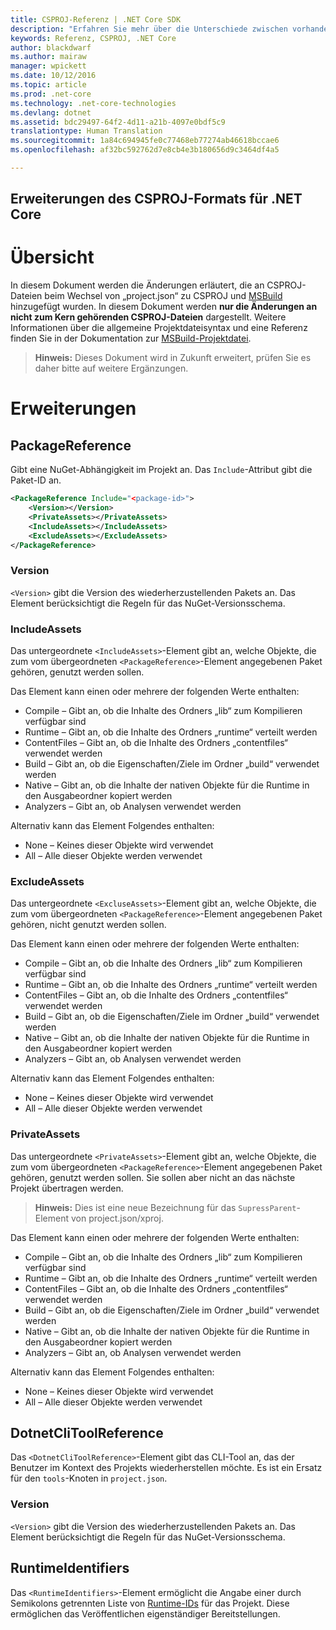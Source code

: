```yaml
---
title: CSPROJ-Referenz | .NET Core SDK
description: "Erfahren Sie mehr über die Unterschiede zwischen vorhandenen CSPROJ-Dateien und CSPROJ-Dateien von .NET Core"
keywords: Referenz, CSPROJ, .NET Core
author: blackdwarf
ms.author: mairaw
manager: wpickett
ms.date: 10/12/2016
ms.topic: article
ms.prod: .net-core
ms.technology: .net-core-technologies
ms.devlang: dotnet
ms.assetid: bdc29497-64f2-4d11-a21b-4097e0bdf5c9
translationtype: Human Translation
ms.sourcegitcommit: 1a84c694945fe0c77468eb77274ab46618bccae6
ms.openlocfilehash: af32bc592762d7e8cb4e3b180656d9c3464df4a5

---
```


<a name="additions-to-csproj-format-for-net-core"></a>Erweiterungen des CSPROJ-Formats für .NET Core
----------------------------------------

# <a name="overview"></a>Übersicht 
In diesem Dokument werden die Änderungen erläutert, die an CSPROJ-Dateien beim Wechsel von „project.json“ zu CSPROJ und [MSBuild](https://github.com/Microsoft/MSBuild) hinzugefügt wurden. In diesem Dokument werden **nur die Änderungen an nicht zum Kern gehörenden CSPROJ-Dateien** dargestellt. Weitere Informationen über die allgemeine Projektdateisyntax und eine Referenz finden Sie in der Dokumentation zur [MSBuild-Projektdatei](). 

> **Hinweis:** Dieses Dokument wird in Zukunft erweitert, prüfen Sie es daher bitte auf weitere Ergänzungen. 

# <a name="additions"></a>Erweiterungen

## <a name="packagereference"></a>PackageReference
Gibt eine NuGet-Abhängigkeit im Projekt an. Das `Include`-Attribut gibt die Paket-ID an. 

```xml
<PackageReference Include="<package-id>">
    <Version></Version>
    <PrivateAssets></PrivateAssets>
    <IncludeAssets></IncludeAssets>
    <ExcludeAssets></ExcludeAssets>
</PackageReference>
```

### <a name="version"></a>Version
`<Version>` gibt die Version des wiederherzustellenden Pakets an. Das Element berücksichtigt die Regeln für das NuGet-Versionsschema.

### <a name="includeassets"></a>IncludeAssets
Das untergeordnete `<IncludeAssets>`-Element gibt an, welche Objekte, die zum vom übergeordneten `<PackageReference>`-Element angegebenen Paket gehören, genutzt werden sollen. 

Das Element kann einen oder mehrere der folgenden Werte enthalten:

* Compile – Gibt an, ob die Inhalte des Ordners „lib“ zum Kompilieren verfügbar sind
* Runtime – Gibt an, ob die Inhalte des Ordners „runtime“ verteilt werden
* ContentFiles – Gibt an, ob die Inhalte des Ordners „contentfiles“ verwendet werden
* Build – Gibt an, ob die Eigenschaften/Ziele im Ordner „build“ verwendet werden
* Native – Gibt an, ob die Inhalte der nativen Objekte für die Runtime in den Ausgabeordner kopiert werden
* Analyzers – Gibt an, ob Analysen verwendet werden

Alternativ kann das Element Folgendes enthalten:

* None – Keines dieser Objekte wird verwendet
* All – Alle dieser Objekte werden verwendet

### <a name="excludeassets"></a>ExcludeAssets
Das untergeordnete `<ExcluseAssets>`-Element gibt an, welche Objekte, die zum vom übergeordneten `<PackageReference>`-Element angegebenen Paket gehören, nicht genutzt werden sollen.

Das Element kann einen oder mehrere der folgenden Werte enthalten:

* Compile – Gibt an, ob die Inhalte des Ordners „lib“ zum Kompilieren verfügbar sind
* Runtime – Gibt an, ob die Inhalte des Ordners „runtime“ verteilt werden
* ContentFiles – Gibt an, ob die Inhalte des Ordners „contentfiles“ verwendet werden
* Build – Gibt an, ob die Eigenschaften/Ziele im Ordner „build“ verwendet werden
* Native – Gibt an, ob die Inhalte der nativen Objekte für die Runtime in den Ausgabeordner kopiert werden
* Analyzers – Gibt an, ob Analysen verwendet werden

Alternativ kann das Element Folgendes enthalten:

* None – Keines dieser Objekte wird verwendet
* All – Alle dieser Objekte werden verwendet

### <a name="privateassets"></a>PrivateAssets
Das untergeordnete `<PrivateAssets>`-Element gibt an, welche Objekte, die zum vom übergeordneten `<PackageReference>`-Element angegebenen Paket gehören, genutzt werden sollen. Sie sollen aber nicht an das nächste Projekt übertragen werden. 

> **Hinweis:** Dies ist eine neue Bezeichnung für das `SupressParent`-Element von project.json/xproj. 

Das Element kann einen oder mehrere der folgenden Werte enthalten:

* Compile – Gibt an, ob die Inhalte des Ordners „lib“ zum Kompilieren verfügbar sind
* Runtime – Gibt an, ob die Inhalte des Ordners „runtime“ verteilt werden
* ContentFiles – Gibt an, ob die Inhalte des Ordners „contentfiles“ verwendet werden
* Build – Gibt an, ob die Eigenschaften/Ziele im Ordner „build“ verwendet werden
* Native – Gibt an, ob die Inhalte der nativen Objekte für die Runtime in den Ausgabeordner kopiert werden
* Analyzers – Gibt an, ob Analysen verwendet werden

Alternativ kann das Element Folgendes enthalten:

* None – Keines dieser Objekte wird verwendet
* All – Alle dieser Objekte werden verwendet

## <a name="dotnetclitoolreference"></a>DotnetCliToolReference
Das `<DotnetCliToolReference>`-Element gibt das CLI-Tool an, das der Benutzer im Kontext des Projekts wiederherstellen möchte. Es ist ein Ersatz für den `tools`-Knoten in `project.json`. 

### <a name="version"></a>Version
`<Version>` gibt die Version des wiederherzustellenden Pakets an. Das Element berücksichtigt die Regeln für das NuGet-Versionsschema.

## <a name="runtimeidentifiers"></a>RuntimeIdentifiers
Das `<RuntimeIdentifiers>`-Element ermöglicht die Angabe einer durch Semikolons getrennten Liste von [Runtime-IDs](../../rid-catalog.md) für das Projekt. Diese ermöglichen das Veröffentlichen eigenständiger Bereitstellungen. 




<!--HONumber=Nov16_HO3-->


